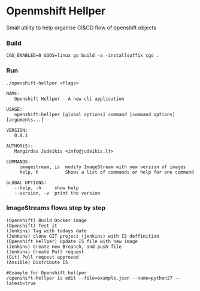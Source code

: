 # Openmshift Hellper
Small utility to help organise CI&CD flow of openshift objects

### Build
    CGO_ENABLED=0 GOOS=linux go build -a -installsuffix cgo .

### Run
    ./openshift-hellper <flags>
```
NAME:
   Openshift Hellper - A new cli application

USAGE:
   openshift-hellper [global options] command [command options] [arguments...]
   
VERSION:
   0.0.1
   
AUTHOR(S):
   Mangirdas Judeikis <info@judeikis.lt> 
   
COMMANDS:
     imagestream, is  modify ImageStream with new version of images
     help, h          Shows a list of commands or help for one command

GLOBAL OPTIONS:
   --help, -h     show help
   --version, -v  print the version

```
### ImageStreams flows step by step

    (Openshift) Build Docker image 
    (Openshift) Test it
    (Jenkins) Tag with todays date 
    (Jenkins) clone GIT project (jenkins) with IS deffinition  
    (Openshift Hellper) Update IS file with new image 
    (Jenkins) Create new Breanch, and push file
    (Jenkins) Create Pull request
    (Git) Pull request approved
    (Ansible) Distribute IS

```
#Example for Openshift hellper
/openshift-hellper is edit --file=example.json --name=python27 --latest=true
```